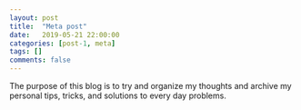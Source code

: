 ```yaml
---
layout: post
title:  "Meta post"
date:   2019-05-21 22:00:00
categories: [post-1, meta]
tags: []
comments: false
---
```


The purpose of this blog is to try and organize my thoughts and archive my personal tips, tricks, and solutions to every day problems.